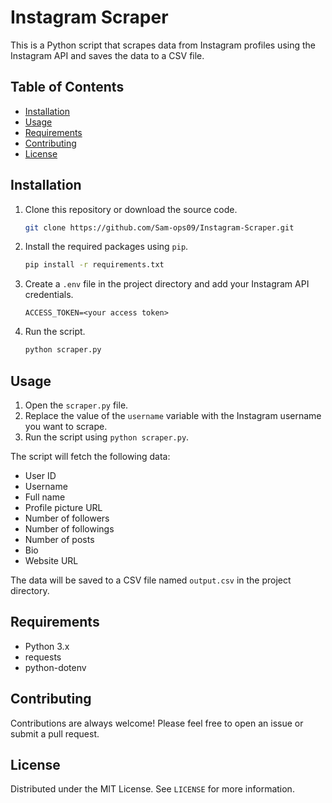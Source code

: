 # Instagram Scraper

This is a Python script that scrapes data from Instagram profiles using the Instagram API and saves the data to a CSV file.

## Table of Contents

- [Installation](#installation)
- [Usage](#usage)
- [Requirements](#requirements)
- [Contributing](#contributing)
- [License](#license)

## Installation

1. Clone this repository or download the source code.
   ```sh
   git clone https://github.com/Sam-ops09/Instagram-Scraper.git
   ```
2. Install the required packages using `pip`.
   ```sh
   pip install -r requirements.txt
   ```
3. Create a `.env` file in the project directory and add your Instagram API credentials.
   ```
   ACCESS_TOKEN=<your access token>
   ```
4. Run the script.
   ```sh
   python scraper.py
   ```

## Usage

1. Open the `scraper.py` file.
2. Replace the value of the `username` variable with the Instagram username you want to scrape.
3. Run the script using `python scraper.py`.

The script will fetch the following data:

- User ID
- Username
- Full name
- Profile picture URL
- Number of followers
- Number of followings
- Number of posts
- Bio
- Website URL

The data will be saved to a CSV file named `output.csv` in the project directory.

## Requirements

- Python 3.x
- requests
- python-dotenv

## Contributing

Contributions are always welcome! Please feel free to open an issue or submit a pull request.

## License

Distributed under the MIT License. See `LICENSE` for more information.
